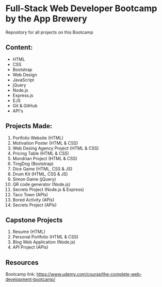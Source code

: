 # Full-Stack Web Developer Bootcamp by the App Brewery
Repository for all projects on this Bootcamp

## Content:
- HTML
- CSS
- Bootstrap
- Web Design
- JavaScript
- jQuery
- Node.js
- Express.js
- EJS
- Git & GitHub
- API's

<!--- 
- Databases
- SQL
- PostgreSQL
- Authentication & Security 
- React.js
- Web3 Decentralised App (DApp)
- Build Your First Defi DApp - DBANKK
- Deploying to the ICP Live Blockchain
- Building DApps on ICP with a React Frontend
- Create Your Own Crypto Token
- Minting NFTs and Building an NFT Marketplace like OpenSea
- AAA
-->

## Projects Made:
1. Portfolio Website (HTML)
2. Motivation Poster (HTML & CSS)
3. Web Desing Agency Project (HTML & CSS)
4. Pricing Table (HTML & CSS)
6. Mondrian Project (HTML & CSS)
7. TingDog (Bootstrap)
8. Dice Game (HTML, CSS & JS)
9. Drum Kit (HTML, CSS & JS)
10. Simon Game (jQuery)
11. QR code generator (Node.js)
12. Secrets Project (Node.js & Express)
13. Taco Town (APIs)
14. Bored Activity (APIs)
15. Secrets Project (APIs)

## Capstone Projects
1. Resume (HTML)
2. Personal Portfolio (HTML & CSS)
3. Blog Web Application (Node.js)
4. API Project (APIs)

## Resources

Bootcamp link: https://www.udemy.com/course/the-complete-web-development-bootcamp/